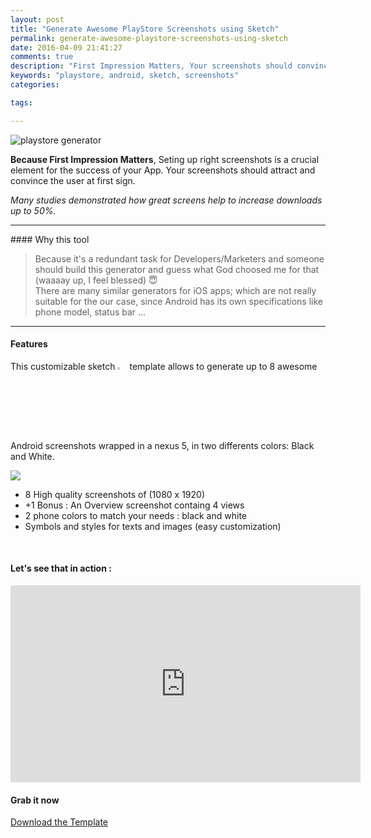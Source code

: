 ```yaml
---
layout: post
title: "Generate Awesome PlayStore Screenshots using Sketch"
permalink: generate-awesome-playstore-screenshots-using-sketch
date: 2016-04-09 21:41:27
comments: true
description: "First Impression Matters, Your screenshots should convince and attract user at first sign."
keywords: "playstore, android, sketch, screenshots"
categories:

tags:

---
```

<img src="{{ site.baseurl }}assets/images/playstore-generator.png" alt="playstore generator" />

**Because First Impression Matters**, Seting up right screenshots is a crucial element for the success of your App. Your screenshots should attract and convince the user at first sign.

*Many studies demonstrated how great screens help to increase downloads up to 50%.*

<hr/>
#### Why this tool

> Because it's a redundant task for Developers/Marketers and someone should build this generator and guess what God choosed me for that (waaaay up, I feel blessed) :innocent:  
> There are many similar generators for iOS apps; which are not really suitable for the our case, since Android has its own specifications like phone model, status bar ...

<hr/>

#### Features
This customizable sketch <img width="3%" src="https://www.sketchapp.com/static/images/app-icon.png"> template allows to generate up to 8 awesome Android screenshots wrapped in a nexus 5, in two differents colors: Black and White.

<img src="{{ site.baseurl }}assets/images/playstore-generator-demo.png" />
 
* 8 High quality screenshots of (1080 x 1920) 
* +1 Bonus : An Overview screenshot containg 4 views  
* 2 phone colors to match your needs : black and white  
* Symbols and styles for texts and images (easy customization)     
<br/>

#### Let's see that in action :

<iframe width="560" height="315" src="http://www.youtube.com/v/ymRReZUXgzM" frameborder="0" allowfullscreen></iframe>
<br/>  

####  Grab it now  

<script src="https://gumroad.com/js/gumroad.js"></script>
<a class="gumroad-button" href="https://gum.co/gwrXw" target="_blank">Download the Template</a>
